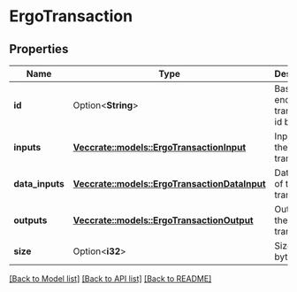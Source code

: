 # ErgoTransaction

## Properties

Name | Type | Description | Notes
------------ | ------------- | ------------- | -------------
**id** | Option<**String**> | Base16-encoded transaction id bytes | [optional]
**inputs** | [**Vec<crate::models::ErgoTransactionInput>**](ErgoTransactionInput.md) | Inputs of the transaction | 
**data_inputs** | [**Vec<crate::models::ErgoTransactionDataInput>**](ErgoTransactionDataInput.md) | Data inputs of the transaction | 
**outputs** | [**Vec<crate::models::ErgoTransactionOutput>**](ErgoTransactionOutput.md) | Outputs of the transaction | 
**size** | Option<**i32**> | Size in bytes | [optional]

[[Back to Model list]](../README.md#documentation-for-models) [[Back to API list]](../README.md#documentation-for-api-endpoints) [[Back to README]](../README.md)


